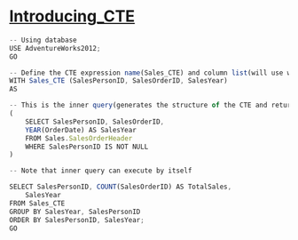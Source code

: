# [Introducing_CTE](https://www.linkedin.com/learning/querying-microsoft-sql-server-2012/introducing-common-table-expressions)

```javascript
-- Using database
USE AdventureWorks2012;
GO

-- Define the CTE expression name(Sales_CTE) and column list(will use when referenced in a query later).
WITH Sales_CTE (SalesPersonID, SalesOrderID, SalesYear)
AS

-- This is the inner query(generates the structure of the CTE and returns the data values that will be contained in the CTE)
(
    SELECT SalesPersonID, SalesOrderID, 
	YEAR(OrderDate) AS SalesYear
    FROM Sales.SalesOrderHeader
    WHERE SalesPersonID IS NOT NULL
)

-- Note that inner query can execute by itself

SELECT SalesPersonID, COUNT(SalesOrderID) AS TotalSales, 
	SalesYear
FROM Sales_CTE
GROUP BY SalesYear, SalesPersonID
ORDER BY SalesPersonID, SalesYear;
GO
```
